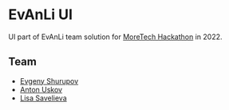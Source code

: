 # EvAnLi UI

UI part of EvAnLi team solution for [MoreTech Hackathon](https://moretech.vtb.ru/) in 2022.

## Team

- [Evgeny Shurupov](https://www.linkedin.com/in/evgeny-shurupov/) 
- [Anton Uskov](https://github.com/uskov-anton)
- [Lisa Savelieva](https://www.behance.net/lisasavelieva)
